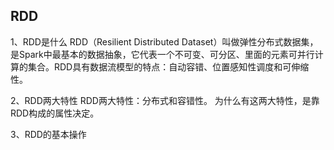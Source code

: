 ## RDD
1、RDD是什么
  RDD（Resilient Distributed Dataset）叫做弹性分布式数据集，是Spark中最基本的数据抽象，它代表一个不可变、可分区、里面的元素可并行计算的集合。RDD具有数据流模型的特点：自动容错、位置感知性调度和可伸缩性。

2、RDD两大特性
  RDD两大特性：分布式和容错性。
  为什么有这两大特性，是靠RDD构成的属性决定。
  

3、RDD的基本操作
